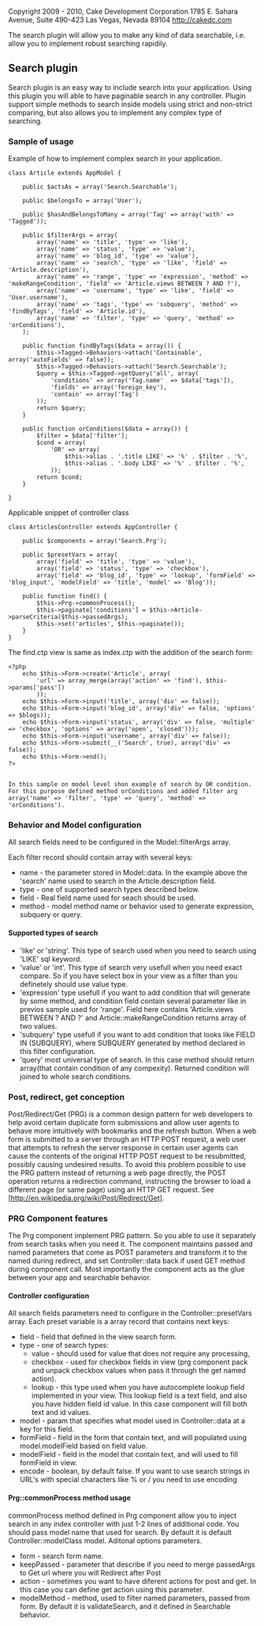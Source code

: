 Copyright 2009 - 2010, Cake Development Corporation
                        1785 E. Sahara Avenue, Suite 490-423
                        Las Vegas, Nevada 89104
                        http://cakedc.com

The search plugin will allow you to make any kind of data searchable, i.e. allow you to implement robust searching rapidily.

## Search plugin

Search plugin is an easy way to include search into your application. 
Using this plugin you will able to have paginable search in any controller.
Plugin support simple methods to search inside models using strict and non-strict comparing, but also allows you to implement any complex type of searching.

### Sample of usage

Example of how to implement complex search in your application.


	class Article extends AppModel {

		public $actsAs = array('Search.Searchable');
		
		public $belongsTo = array('User');

		public $hasAndBelongsToMany = array('Tag' => array('with' => 'Tagged'));

		public $filterArgs = array(
			array('name' => 'title', 'type' => 'like'),
			array('name' => 'status', 'type' => 'value'),
			array('name' => 'blog_id', 'type' => 'value'),
			array('name' => 'search', 'type' => 'like', 'field' => 'Article.description'),
			array('name' => 'range', 'type' => 'expression', 'method' => 'makeRangeCondition', 'field' => 'Article.views BETWEEN ? AND ?'),
			array('name' => 'username', 'type' => 'like', 'field' => 'User.username'),
			array('name' => 'tags', 'type' => 'subquery', 'method' => 'findByTags', 'field' => 'Article.id'),
			array('name' => 'filter', 'type' => 'query', 'method' => 'orConditions'),
		);

		public function findByTags($data = array()) {
			$this->Tagged->Behaviors->attach('Containable', array('autoFields' => false));
			$this->Tagged->Behaviors->attach('Search.Searchable');
			$query = $this->Tagged->getQuery('all', array(
				'conditions' => array('Tag.name'  => $data['tags']),
				'fields' => array('foreign_key'),
				'contain' => array('Tag')
			));
			return $query;
		}

		public function orConditions($data = array()) {
			$filter = $data['filter'];
			$cond = array(
				'OR' => array(
					$this->alias . '.title LIKE' => '%' . $filter . '%',
					$this->alias . '.body LIKE' => '%' . $filter . '%',
				));
			return $cond;
		}

	}



Applicable snippet of controller class


	class ArticlesController extends AppController {
	
		public $components = array('Search.Prg');
		
		public $presetVars = array(
			array('field' => 'title', 'type' => 'value'),
			array('field' => 'status', 'type' => 'checkbox'),
			array('field' => 'blog_id', 'type' => 'lookup', 'formField' => 'blog_input', 'modelField' => 'title', 'model' => 'Blog'));
	
		public function find() {
			$this->Prg->commonProcess();
			$this->paginate['conditions'] = $this->Article->parseCriteria($this->passedArgs);
			$this->set('articles', $this->paginate());
		}
	}


The find.ctp view is same as index.ctp with the addition of the search form:


	<?php
		echo $this->Form->create('Article', array(
			'url' => array_merge(array('action' => 'find'), $this->params['pass'])
			));
		echo $this->Form->input('title', array('div' => false));
		echo $this->Form->input('blog_id', array('div' => false, 'options' => $blogs));
		echo $this->Form->input('status', array('div' => false, 'multiple' => 'checkbox', 'options' => array('open', 'closed')));
		echo $this->Form->input('username', array('div' => false));
		echo $this->Form->submit(__('Search', true), array('div' => false));
		echo $this->Form->end();
	?>

	
	In this sample on model level shon example of search by OR condition. For this purpose defined method orConditions and added filter arg array('name' => 'filter', 'type' => 'query', 'method' => 'orConditions').

### Behavior and Model configuration

All search fields need to be configured in the Model::filterArgs array. 
 
Each filter record should contain array with several keys:

  * name - the parameter stored in Model::data. In the example above the 'search' name used to search in the Article.description field.
  * type - one of supported search types described below.
  * field - Real field name used for seach should be used. 
  * method - model method name or behavior used to generate expression, subquery or query.

#### Supported types of search

  * 'like' or 'string'. This type of search used when you need to search using 'LIKE' sql keyword.
  * 'value' or 'int'. This type of search very usefull when you need exact compare. So if you have select box in your view as a filter than you definetely should  use value type.
  * 'expression' type usefull if you want to add condition that will generate by some method, and condition field contain several parameter like in previos sample used for 'range'. Field here contains 'Article.views BETWEEN ? AND ?' and Article::makeRangeCondition returns array of two values.
  * 'subquery' type usefull if you want to add condition that looks like FIELD IN (SUBQUERY), where SUBQUERY generated by method declared in this filter configuration.
  * 'query' most universal type of search. In this case method should return array(that contain condition of any compexity). Returned condition will joined to whole search conditions.
  
### Post, redirect, get conception

Post/Redirect/Get (PRG) is a common design pattern for web developers to help avoid certain duplicate form  submissions and allow user agents to behave more intuitively with bookmarks and the refresh button.
When a web form is submitted to a server through an HTTP POST request, a web user that attempts to refresh the server response in certain user agents can cause the contents of the original HTTP POST request to be resubmitted, possibly causing undesired results. To avoid this problem possible to use the PRG pattern instead of returning a web page directly, the POST operation returns a redirection command, instructing the browser to load a different page (or same page) using an HTTP GET request. See [http://en.wikipedia.org/wiki/Post/Redirect/Get].
	
### PRG Component features

The Prg component implement PRG pattern. So you able to use it separately from search tasks when you need it.
The component maintains passed and named parameters that come as POST parameters and transform it to the named during redirect, and set Controller::data back if used GET method during component call. 
Most importantly the component acts as the glue between your app and searchable behavior.

#### Controller configuration

All search fields parameters need to configure in the Controller::presetVars array. 
Each preset variable is a array record that contains next keys:
  
  * field - field that defined in the view search form.
  * type - one of search types: 
	* value - should used for value that does not require any processing, 
	* checkbox - used for checkbox fields in view (prg component pack and unpack checkbox values when pass it through the get named action).
	* lookup - this type used when you have autocomplete lookup field implemented in your view. This lookup field is a text field, and also you have hidden field id value. In this case component will fill both text and id values.  
  * model - param that specifies what model used in Controller::data at a key for this field.
  * formField - field in the form that contain text, and will populated using model.modelField based on field value.
  * modelField - field in the model that contain text, and will used to fill formField in view.
  * encode - boolean, by default false. If you want to use search strings in URL's with special characters like % or / you need to use encoding
  
#### Prg::commonProcess method usage

commonProcess method defined in Prg component allow you to inject search in any index controller with just 1-2 lines of additional code.
 You should pass model name that used for search. By default it is default Controller::modelClass model.
 Aditonal options parameters.

 * form - search form name.
 * keepPassed - parameter that describe if you need to merge passedArgs to Get url where you will Redirect after Post
 * action - sometimes you want to have diferent actions for post and get. In this case you can define get action using this parameter.
 * modelMethod - method, used to filter named parameters, passed from form. By default it is validateSearch, and it defined in Searchable behavior.
 
 